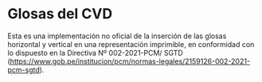 # Glosas del CVD

Esta es una implementación no oficial de la inserción de las glosas horizontal y vertical en una representación imprimible, en conformidad con lo dispuesto en la Directiva Nº 002-2021-PCM/ SGTD (https://www.gob.pe/institucion/pcm/normas-legales/2159126-002-2021-pcm-sgtd).
